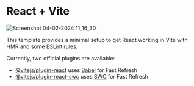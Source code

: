 
# React + Vite

![Screenshot 04-02-2024 11_16_30](https://github.com/MTeju/Nike-Landing/assets/106768538/c20ea4c3-91fc-44c9-81df-f515cf84f759)

This template provides a minimal setup to get React working in Vite with HMR and some ESLint rules.

Currently, two official plugins are available:

- [@vitejs/plugin-react](https://github.com/vitejs/vite-plugin-react/blob/main/packages/plugin-react/README.md) uses [Babel](https://babeljs.io/) for Fast Refresh
- [@vitejs/plugin-react-swc](https://github.com/vitejs/vite-plugin-react-swc) uses [SWC](https://swc.rs/) for Fast Refresh

